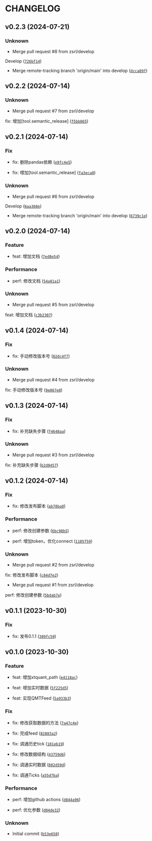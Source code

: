 # CHANGELOG

## v0.2.3 (2024-07-21)

### Unknown

* Merge pull request #8 from zsrl/develop

Develop ([`726bf14`](https://github.com/zsrl/bt-qmt-store/commit/726bf1429d99a78a56762b78823579576a5bbc2b))

* Merge remote-tracking branch &#39;origin/main&#39; into develop ([`dcca89f`](https://github.com/zsrl/bt-qmt-store/commit/dcca89ffdae7d59d38ce5cfe1d0caabe60e8e527))

## v0.2.2 (2024-07-14)

### Unknown

* Merge pull request #7 from zsrl/develop

fix: 增加[tool.semantic_release] ([`f5bb865`](https://github.com/zsrl/bt-qmt-store/commit/f5bb865cb8f03a9da270dde6fc116121f919f3d6))

## v0.2.1 (2024-07-14)

### Fix

* fix: 删除pandas依赖 ([`e9fc4e5`](https://github.com/zsrl/bt-qmt-store/commit/e9fc4e5dcf14b69500bcd17462648b7ee1458473))

* fix: 增加[tool.semantic_release] ([`fa3eca8`](https://github.com/zsrl/bt-qmt-store/commit/fa3eca816ac9ef724f45f176da2ec13bd7bcfc43))

### Unknown

* Merge pull request #6 from zsrl/develop

Develop ([`6aa368e`](https://github.com/zsrl/bt-qmt-store/commit/6aa368e15a00f674a7f8937c6220746dba97c211))

* Merge remote-tracking branch &#39;origin/main&#39; into develop ([`6739c1e`](https://github.com/zsrl/bt-qmt-store/commit/6739c1e62b95abb9c99cbdc70b1dab63fdf0eabb))

## v0.2.0 (2024-07-14)

### Feature

* feat: 增加文档 ([`7ed8e54`](https://github.com/zsrl/bt-qmt-store/commit/7ed8e54a187d12d1bf0a4a498254d9fa8a9ce2a3))

### Performance

* perf: 修改文档 ([`54a81a1`](https://github.com/zsrl/bt-qmt-store/commit/54a81a1f0801faca326a6212e663483ef0f9d837))

### Unknown

* Merge pull request #5 from zsrl/develop

feat: 增加文档 ([`c3b2307`](https://github.com/zsrl/bt-qmt-store/commit/c3b2307f011ab1db2b1eee68f5492d211b5f2512))

## v0.1.4 (2024-07-14)

### Fix

* fix: 手动修改版本号 ([`02dc4f7`](https://github.com/zsrl/bt-qmt-store/commit/02dc4f74a98776fafd1d5c44e7c8f6512cdc6769))

### Unknown

* Merge pull request #4 from zsrl/develop

fix: 手动修改版本号 ([`9e867e0`](https://github.com/zsrl/bt-qmt-store/commit/9e867e09c7467bc9a344c6a5df45cd696dbcba00))

## v0.1.3 (2024-07-14)

### Fix

* fix: 补充缺失步骤 ([`f4648aa`](https://github.com/zsrl/bt-qmt-store/commit/f4648aa2d47f912f8269397ff6d326e6247a67f1))

### Unknown

* Merge pull request #3 from zsrl/develop

fix: 补充缺失步骤 ([`b2d0457`](https://github.com/zsrl/bt-qmt-store/commit/b2d0457ae4373fa38a822cc8acafde874252ac48))

## v0.1.2 (2024-07-14)

### Fix

* fix: 修改发布脚本 ([`ab78ba8`](https://github.com/zsrl/bt-qmt-store/commit/ab78ba8c2b9de98360c444a12a01af035351b2f0))

### Performance

* perf: 修改创建参数 ([`6bc98b5`](https://github.com/zsrl/bt-qmt-store/commit/6bc98b5ac1377a57426bc7da936af25c6bd974ad))

* perf: 增加token，优化connect ([`1105f59`](https://github.com/zsrl/bt-qmt-store/commit/1105f59b42df901aa249d5dac474eec9a19d0359))

### Unknown

* Merge pull request #2 from zsrl/develop

fix: 修改发布脚本 ([`c84d7e2`](https://github.com/zsrl/bt-qmt-store/commit/c84d7e24b2ea73138e5a44dd64aa0b64b5ae8624))

* Merge pull request #1 from zsrl/develop

perf: 修改创建参数 ([`5bdab7e`](https://github.com/zsrl/bt-qmt-store/commit/5bdab7e2cb5caa9405fe3b926eb8e862e3c68859))

## v0.1.1 (2023-10-30)

### Fix

* fix: 发布0.1.1 ([`389fc59`](https://github.com/zsrl/bt-qmt-store/commit/389fc59c898ac3f8281cf354018d18c9f513b881))

## v0.1.0 (2023-10-30)

### Feature

* feat: 增加xtquant_path ([`e4118ac`](https://github.com/zsrl/bt-qmt-store/commit/e4118ac7aa68d5c87a9d95dc5ee6053f58924623))

* feat: 增加实时数据 ([`5f225d5`](https://github.com/zsrl/bt-qmt-store/commit/5f225d5d16260a90ea18b8bde6a90f4d21617b77))

* feat: 实现QMTFeed ([`5a933b3`](https://github.com/zsrl/bt-qmt-store/commit/5a933b3b349d31f0fb79ebb1180d1f9605480225))

### Fix

* fix: 修改获取数据的方法 ([`7a47c4e`](https://github.com/zsrl/bt-qmt-store/commit/7a47c4e1bf4f21ed09838ef67238808a53a70e61))

* fix: 完成feed ([`82883a2`](https://github.com/zsrl/bt-qmt-store/commit/82883a245ba6ebe59e472263a03ec4e42c398a4d))

* fix: 调通历史tick ([`101eb19`](https://github.com/zsrl/bt-qmt-store/commit/101eb190457800daed4495bdac20c84741bba66f))

* fix: 修改数据结构 ([`43759d6`](https://github.com/zsrl/bt-qmt-store/commit/43759d602342472c33ca034aba6f0d165e39fad5))

* fix: 调通实时数据 ([`882d59d`](https://github.com/zsrl/bt-qmt-store/commit/882d59de44db1806a41d00bf896ed80cac5a0120))

* fix: 调通Ticks ([`a55d7ba`](https://github.com/zsrl/bt-qmt-store/commit/a55d7ba06f3e5cf7b3fbe266e90a90230efe118d))

### Performance

* perf: 增加github actions ([`d844a96`](https://github.com/zsrl/bt-qmt-store/commit/d844a969709816ebe86fcdac63ec575ddc471dc0))

* perf: 优化参数 ([`d04de32`](https://github.com/zsrl/bt-qmt-store/commit/d04de32a8dae0d0e8aec28fddecbcdae79a99ba3))

### Unknown

* Initial commit ([`b53e658`](https://github.com/zsrl/bt-qmt-store/commit/b53e65836fac07ca4f96fb1a3ea4bd5df0f44155))
